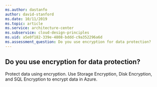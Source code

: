 ```yaml
---
ms.author: dastanfo
author: david-stanford
ms.date: 10/11/2019
ms.topic: article
ms.service: architecture-center
ms.subservice: cloud-design-principles
ms.uid: a5e0f182-339e-4808-bddd-c9a352296a6d
ms.assessment_question: Do you use encryption for data protection?
---
```

## Do you use encryption for data protection?

Protect data using encryption. Use Storage Encryption, Disk Encryption, and SQL Encryption to encrypt data in Azure.
